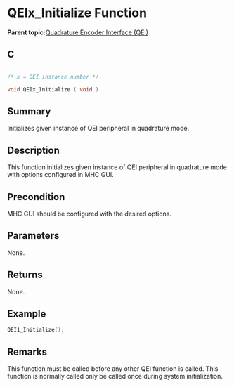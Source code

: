 # QEIx\_Initialize Function

**Parent topic:**[Quadrature Encoder Interface \(QEI\)](GUID-62A23819-A256-4FB3-9682-BA733F4B45AA.md)

## C

```c

/* x = QEI instance number */

void QEIx_Initialize ( void )
```

## Summary

Initializes given instance of QEI peripheral in quadrature mode.

## Description

This function initializes given instance of QEI peripheral in quadrature mode<br />with options configured in MHC GUI.

## Precondition

MHC GUI should be configured with the desired options.

## Parameters

None.

## Returns

None.

## Example

```c
QEI1_Initialize();
```

## Remarks

This function must be called before any other QEI function is called. This function is normally called only be called once during system initialization.

